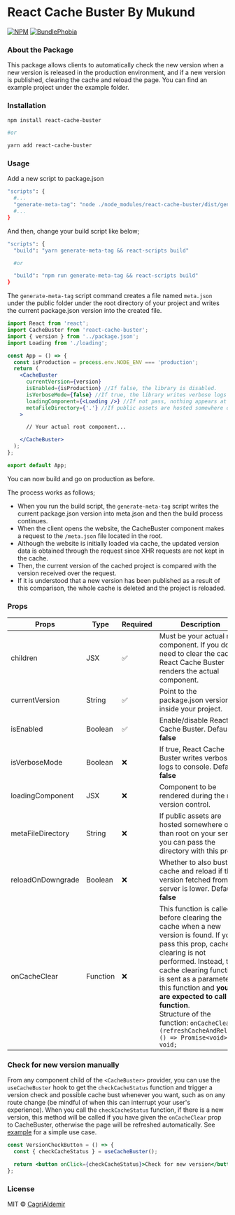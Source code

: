 # React Cache Buster By Mukund

[![NPM](https://img.shields.io/npm/v/react-cache-buster.svg)](https://www.npmjs.com/package/react-cache-buster)
[![BundlePhobia](https://img.badgesize.io/https:/cdn.jsdelivr.net/npm/react-cache-buster?compression=gzip)](https://bundlephobia.com/package/react-cache-buster)

### About the Package

This package allows clients to automatically check the new version when a new version is released in the production environment, and if a new version is published, clearing the cache and reload the page. You can find an example project under the example folder.

### Installation

```bash
npm install react-cache-buster

#or

yarn add react-cache-buster
```

### Usage

Add a new script to package.json

```bash
"scripts": {
  #...
  "generate-meta-tag": "node ./node_modules/react-cache-buster/dist/generate-meta-tag.js"
  #...
}
```

And then, change your build script like below;

```bash
"scripts": {
  "build": "yarn generate-meta-tag && react-scripts build"

  #or

  "build": "npm run generate-meta-tag && react-scripts build"
}
```

The `generate-meta-tag` script command creates a file named `meta.json` under the public folder under the root directory of your project and writes the current package.json version into the created file.

```jsx
import React from 'react';
import CacheBuster from 'react-cache-buster';
import { version } from '../package.json';
import Loading from './loading';

const App = () => {
  const isProduction = process.env.NODE_ENV === 'production';
  return (
    <CacheBuster
      currentVersion={version}
      isEnabled={isProduction} //If false, the library is disabled.
      isVerboseMode={false} //If true, the library writes verbose logs to console.
      loadingComponent={<Loading />} //If not pass, nothing appears at the time of new version check.
      metaFileDirectory={'.'} //If public assets are hosted somewhere other than root on your server.
    >

      // Your actual root component...

    </CacheBuster>
  );
};

export default App;
```

You can now build and go on production as before.

The process works as follows;

- When you run the build script, the `generate-meta-tag` script writes the current package.json version into meta.json and then the build process continues.
- When the client opens the website, the CacheBuster component makes a request to the `/meta.json` file located in the root.
- Although the website is initially loaded via cache, the updated version data is obtained through the request since XHR requests are not kept in the cache.
- Then, the current version of the cached project is compared with the version received over the request.
- If it is understood that a new version has been published as a result of this comparison, the whole cache is deleted and the project is reloaded.

### Props

| Props             | Type     | Required           | Description                                                                                                                                                                                                                                                                                                                                                              |
| ----------------- | -------- | ------------------ | ------------------------------------------------------------------------------------------------------------------------------------------------------------------------------------------------------------------------------------------------------------------------------------------------------------------------------------------------------------------------ |
| children          | JSX      | :white_check_mark: | Must be your actual root component. If you don't need to clear the cache, React Cache Buster renders the actual component.                                                                                                                                                                                                                                               |
| currentVersion    | String   | :white_check_mark: | Point to the package.json version inside your project.                                                                                                                                                                                                                                                                                                                   |
| isEnabled         | Boolean  | :white_check_mark: | Enable/disable React Cache Buster. Default: **false**                                                                                                                                                                                                                                                                                                                    |
| isVerboseMode     | Boolean  | :x:                | If true, React Cache Buster writes verbose logs to console. Default: **false**                                                                                                                                                                                                                                                                                           |
| loadingComponent  | JSX      | :x:                | Component to be rendered during the new version control.                                                                                                                                                                                                                                                                                                                 |
| metaFileDirectory | String   | :x:                | If public assets are hosted somewhere other than root on your server, you can pass the directory with this prop.                                                                                                                                                                                                                                                         |
| reloadOnDowngrade | Boolean  | :x:                | Whether to also bust the cache and reload if the version fetched from the server is lower. Default: **false**                                                                                                                                                                                                                                                            |
| onCacheClear      | Function | :x:                | This function is called before clearing the cache when a new version is found. If you pass this prop, cache clearing is not performed. Instead, the cache clearing function is sent as a parameter to this function and **you are expected to call this function**.<br/>Structure of the function: `onCacheClear: (refreshCacheAndReload: () => Promise<void>) => void;` |

### Check for new version manually

From any component child of the `<CacheBuster>` provider, you can use the `useCacheBuster` hook to get the `checkCacheStatus` function and trigger a version check and possible cache bust whenever you want, such as on any route change (be mindful of when this can interrupt your user's experience). When you call the `checkCacheStatus` function, if there is a new version, this method will be called if you have given the `onCacheClear` prop to CacheBuster, otherwise the page will be refreshed automatically. See [example](example/) for a simple use case.

```jsx
const VersionCheckButton = () => {
  const { checkCacheStatus } = useCacheBuster();

  return <button onClick={checkCacheStatus}>Check for new version</button>;
};
```

### License

MIT © [CagriAldemir](https://github.com/CagriAldemir)
